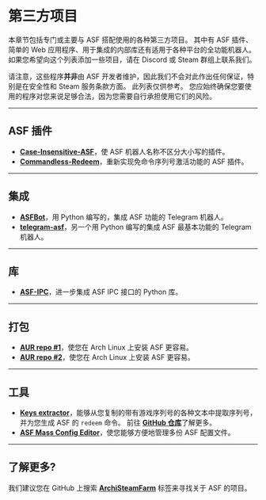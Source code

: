 # 第三方项目

本章节包括专门或主要与 ASF 搭配使用的各种第三方项目。 其中有 ASF 插件、简单的 Web 应用程序、用于集成的内部库还有适用于各种平台的全功能机器人。 如果您希望向这个列表添加一些项目，请在 Discord 或 Steam 群组上联系我们。

请注意，这些程序**并非**由 ASF 开发者维护，因此我们不会对此作出任何保证，特别是在安全性和 Steam 服务条款方面。 此列表仅供参考。 您应始终确保您要使用的程序对您来说足够合法，因为您需要自行承担使用它们的风险。

* * *

## ASF 插件

- **[Case-Insensitive-ASF](https://github.com/Ryzhehvost/Case-Insensitive-ASF)**，使 ASF 机器人名称不区分大小写的插件。
- **[Commandless-Redeem](https://github.com/Ryzhehvost/Commandless-Redeem)**，重新实现免命令序列号激活功能的 ASF 插件。

* * *

## 集成

- **[ASFBot](https://github.com/dmcallejo/ASFBot)**，用 Python 编写的，集成 ASF 功能的 Telegram 机器人。
- **[telegram-asf](https://github.com/deluxghost/telegram-asf)**，另一个用 Python 编写的集成 ASF 最基本功能的 Telegram 机器人。

* * *

## 库

- **[ASF-IPC](https://github.com/deluxghost/ASF_IPC)**，进一步集成 ASF IPC 接口的 Python 库。

* * *

## 打包

- **[AUR repo #1](https://aur.archlinux.org/packages/asf)**，使您在 Arch Linux 上安装 ASF 更容易。
- **[AUR repo #2](https://aur.archlinux.org/packages/archisteamfarm-bin)**，使您在 Arch Linux 上安装 ASF 更容易。

* * *

## 工具

- **[Keys extractor](https://ske.pixv.io)**，能够从您复制的带有游戏序列号的各种文本中提取序列号，并为您生成 ASF 的 `redeem` 命令。 前往 **[GitHub 仓库](https://github.com/PixvIO/SKE)**&#8203;了解更多。
- **[ASF Mass Config Editor](https://github.com/genesix-eu/ASF_MCE)**，使您能够方便地管理多份 ASF 配置文件。

* * *

## 了解更多?

我们建议您在 GitHub 上搜索 **[ArchiSteamFarm](https://github.com/topics/archisteamfarm)** 标签来寻找关于 ASF 的项目。